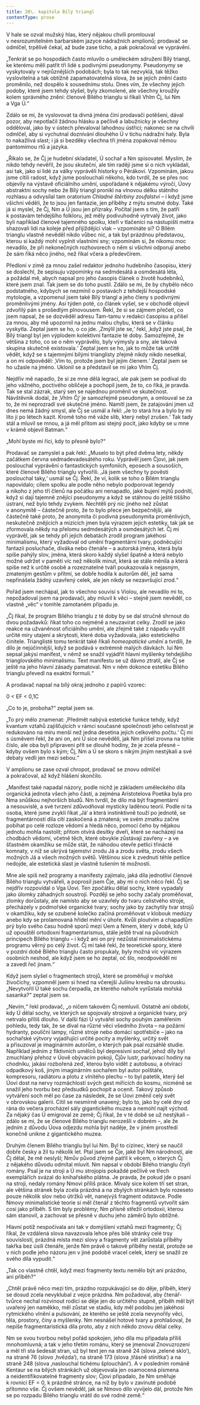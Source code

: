 ```yaml
---
title: 20\. kapitola Bílý triangl
contentType: prose
---
```


  

V hale se ozval mužský hlas, který nějakou chvíli promlouval v nesrozumitelném barbarském jazyce nádražních amplionů; prodavač se odmlčel, trpělivě čekal, až bude zase ticho, a pak pokračoval ve vyprávění.

„Tenkrát se po hospodách často mluvilo o uměleckém sdružení Bílý triangl, ke kterému měli patřit tři lidé s podivnými pseudonymy. Pseudonymy se vyskytovaly v nejrůznějších podobách; byla to tak nezvyklá, tak těžko vyslovitelná a tak obtížně zapamatovatelná slova, že se jejich znění často proměnilo, než dospělo k sousednímu stolu. Dnes vím, že všechny jejich podoby, které jsem tehdy slyšel, byly zkomolené, ale všechny kroužily kolem správného znění: členové Bílého trianglu si říkali Vhlm Čj, Iui Nm a Vga Ú.“

Zdálo se mi, že vyslovovat ta divná jména činí prodavači potěšení, dával pozor, aby nepotlačil žádnou hlásku a pečlivě a labužnicky je všechny odděloval, jako by v ústech převaloval lahodnou ústřici; nakonec se na chvíli odmlčel, aby si vychutnal doznívání dlouhého Ú v tichu nádražní haly. Byla to nakažlivá slast; i já si bezděky všechna tři jména zopakoval němou pantomimou rtů a jazyka.

„Říkalo se, že Čj je hudební skladatel, Ú sochař a Nm spisovatel. Myslím, že nikdo tehdy nevěřil, že jsou skuteční, ale tím raději jsme si o nich vykládali, asi tak, jako si lidé za války vyprávěli historky o Pérákovi. Vzpomínám, jakou jsme cítili radost, když jsme poslouchali někoho, kdo tvrdil, že se přes noc objevily na výstavě oficiálního umění, uspořádané k nějakému výročí, Úovy abstraktní sochy nebo že Bílý triangl pronikl na vlnovou délku státního rozhlasu a odvysílal tam oratorium _Chladné štěrbiny zoufalství_ – i když jsme všichni věděli, že to jsou jen fantazie, jen příběhy z mýtu smutné doby. Také já si myslel, že Čj, Nm a Ú jsou jen přízraky. Počítal jsem s tím, že patří k postavám tehdejšího folkloru, jež měly podivuhodně vytrvalý život, jako byli například členové tajemného spolku, kteří v tlačenici na nástupišti metra shazovali lidi na koleje před přijíždějící vlak – vzpomínáte si? O Bílém trianglu vlastně nevěděl nikdo vůbec nic, a tak byl prázdnou představou, kterou si každý mohl vyplnit vlastními sny; vzpomínám si, že nikomu moc nevadilo, že při nekonečných rozhovorech o něm si všichni odporují anebo že sám říká něco jiného, než říkal včera a předevčírem.

Předloni v zimě za mnou zašel redaktor jednoho hudebního časopisu, který se doslechl, že sepisuju vzpomínky na sedmdesátá a osmdesátá léta, a požádal mě, abych napsal pro jeho časopis článek o životě hudebníků, které jsem znal. Tak jsem se do toho pustil. Zdálo se mi, že by chybělo něco podstatného, kdybych se nezmínil o postavách z tehdejší hospodské mytologie, a vzpomenul jsem také Bílý triangl a jeho členy s podivnými proměnlivými jmény. Asi týden poté, co článek vyšel, se v obchodě objevil zdvořilý pán s prošedlým plnovousem. Řekl, že si se zájmem přečetl, co jsem napsal, že se dozvěděl adresu Tam-tamu v redakci časopisu a přišel za mnou, aby mě upozornil na jednu malou chybu, která se v článku vyskytla. Zeptal jsem se ho, o co jde. ‚Zmýlil jste se,‘ řekl, ‚když jste psal, že Bílý triangl byl jen výplodem kolektivní fantazie té doby. Samozřejmě, že většina z toho, co se o něm vyprávělo, byly výmysly a sny, ale taková skupina skutečně existovala.‘ Zeptal jsem se ho, jak to může tak určitě vědět, když se s tajemnými bílými trianglisty zřejmě nikdy nikdo nesetkal, a on mi odpověděl: ‚Vím to, protože jsem byl jejím členem.‘ Zeptal jsem se ho užasle na jméno. Uklonil se a představil se mi jako Vhlm Čj.

Nejdřív mě napadlo, že si ze mne dělá legraci, ale pak jsem se podíval do jeho vážného, poctivého obličeje a pochopil jsem, že to, co říká, je pravda. Tak se stal zázrak, starý sen se najednou proměnil ve skutečnost. Návštěvník dodal, že ‚Vhlm Čj‘ je samozřejmě pseudonym, a omlouval se za to, že mi neprozradí své skutečné jméno. Namítl jsem, že zatajování jmen už dnes nemá žádný smysl, ale Čj se usmál a řekl: ‚Je to stará hra a bylo by mi líto ji po létech kazit. Kromě toho mě váže slib, který nebyl zrušen.‘ Tak tady stál a mluvil se mnou, a já měl přitom asi stejný pocit, jako kdyby se u mne v krámě objevil Batman.“

„Mohl byste mi říci, kdy to přesně bylo?“

Prodavač se zamyslel a pak řekl: „Muselo to být před dvěma lety, někdy začátkem června sedmadevadesátého roku. Vyprávěl jsem Čjovi, jak jsem poslouchal vyprávění o fantastických symfoniích, eposech a sousoších, které členové Bílého trianglu vytvořili. ‚Já jsem všechny ty pověsti poslouchal taky,‘ usmál se Čj. Řekl, že ví, kolik se toho o Bílém trianglu napovídalo; cílem spolku ale podle něho nebylo podporovat legendy a nikoho z jeho tří členů na počátku ani nenapadlo, jaké bujení mýtů podnítí, když si dají tajemně znějící pseudonymy a když se stáhnou do ještě tiššího ústraní, než bylo tehdy zvykem. Nechtěli prý nic jiného než zůstat v anonymitě – částečně proto, že to bylo přece jen bezpečnější, ale částečně také proto, že anonymita či podivná pseudonymita proměnlivých, neskutečně znějících a mizících jmen byla výrazem jejich estetiky, tak jak se zformovala někdy na přelomu sedmdesátých a osmdesátých let. Čj mi vyprávěl, jak se tehdy při jejich debatách zrodil program jakéhosi minimalismu, který vyžadoval od umění fragmentární tvary, podněcující fantazii posluchače, diváka nebo čtenáře – a autorská jména, která byla spíše pahýly slov, jména, která skoro každý slyšel špatně a která nebylo možné udržet v paměti víc než několik minut, která se stále měnila a která spíše než k určité osobě a rozeznatelné tváři poukazovala k nejasným, zmateným gestům v přítmí, se dobře hodila k autorům děl, jež sama nepřinášela žádný uzavřený celek, ale jen nikdy se nezavršující zrod.“

Pořád jsem nechápal, jak to všechno souvisí s Violou, ale nevadilo mi to, nepožadoval jsem na prodavači, aby mluvil k věci – stejně jsem nevěděl, co vlastně „věc“ v tomhle zamotaném případu je.

„Čj říkal, že program Bílého trianglu z té doby by se dal stručně shrnout do dvou požadavků: říkat toho co nejméně a neuzavírat celky. Zrodil se jako reakce na užvaněnost oficiálního umění, ale zřejmě také z nápadu využít určité míry utajení a skrytosti, které doba vyžadovala, jako estetického činitele. Trianglisté tomu tenkrát také říkali _homeopatické umění_ a tvrdili, že dílo je nejúčinnější, když se podává v extrémně malých dávkách. Iui Nm sepsal jakýsi manifest, v němž se snažil vyjádřit hlavní myšlenky tehdejšího trianglovského minimalismu. Text manifestu se už dávno ztratil, ale Čj se ještě na jeho hlavní zásady pamatoval. Nm v něm dokonce estetiku Bílého trianglu převedl na exaktní formuli.“

A prodavač napsal na bílý okraj jednoho z papírů vzorec:

0 < EF < 0,1C

„Co to je, proboha?“ zeptal jsem se.

„To prý mělo znamenat: ‚Předmět nabývá estetické funkce tehdy, když kvantum vztahů zajišťujících v rámci současné společnosti jeho celistvost je redukováno na míru menší než jedna desetina jejich celkového počtu.‘ Čj mi s úsměvem řekl, že ani on, ani Ú sice nevěděli, jak Nm přišel zrovna na tohle číslo, ale oba byli připraveni přít se dlouhé hodiny, že je zcela přesné – kdyby ovšem bylo s kým; Čj, Nm a Ú se skoro s nikým jiným nestýkali a své debaty vedli jen mezi sebou.“

V amplionu se zase ozval chropot, prodavač se znovu odmlčel a pokračoval, až když hlášení skončilo.

„Manifest také napadal názory, podle nichž je základem uměleckého díla organická jednota všech jeho částí, a zejména Aristotelova Poetika byla pro Nma snůškou nejhorších bludů. Nm tvrdil, že dílo má být fragmentární a nesouvislé, a své tvrzení zdůvodňoval mysticky laděnou teorií. Podle ní ta osoba, které jsme zvyklí říkat ‚Já‘ a která instinktivně touží po jednotě, se fragmentárností díla cítí zaskočená a zmatená; ve svém zmatku začne pobíhat po celé rozloze vědomí a hledá něco, pomocí čeho by nějakou jednotu mohla nastolit; přitom otvírá desítky dveří, které se nacházejí na chod­bách vědomí, včetně těch, které obvykle zůstávají zavřeny – a ve šťastném okamžiku se může stát, že náhodou otevře petlici třinácté komnaty, v níž se ukrývá tajemství zrodu Já a zrodu světa, zrodu všech možných Já a všech možných světů. Většinou sice k zvednutí téhle petlice nedojde, ale estetická slast je vlastně tušením té možnosti.

Mne ale spíš než programy a manifesty zajímalo, jaká díla jednotliví členové Bílého trianglu vytvářeli, a poprosil jsem Čje, aby mi o nich něco řekl. Čj se nejdřív rozpovídal o Vga Úovi. Ten zpočátku dělal sochy, které vypadaly jako úlomky záhadných soustrojí. Později se jeho sochy začaly proměňovat, zlomky dorůstaly, ale namísto aby se uzavřely do tvaru celistvého stroje, přecházely v podmořské organické tvary; sochy jako by zachytily tvar strojů v okamžiku, kdy se ozubené kolečko začíná proměňovat v klobouk medúzy anebo kdy se prolamovaná hřídel mění v úhoře. Kvůli ploutvím a chapadlům prý bylo svého času hodně sporů mezi Úem a Nmem, který v době, kdy Ú už opouštěl ortodoxní fragmentarismus, stále ještě trval na původních principech Bílého trianglu – i když ani on prý nezůstal minimalistickému programu věrný po celý život. Čj mi také řekl, že teoretické spory, které v pozdní době Bílého trianglu často propukaly, byly možná víc výrazem osobních neshod, ale když jsem se ho zeptal, oč šlo, neodpověděl mi a zavedl řeč jinam.“

Když jsem slyšel o fragmentech strojů, které se proměňují v mořské živočichy, vzpomněl jsem si hned na včerejší Juliinu kresbu na ubrousku. „Nevytvořil Ú také sochu čerpadla, ze kterého nahoře vyrůstala mořská sasanka?“ zeptal jsem se.

„Nevím,“ řekl prodavač, „o ničem takovém Čj nemluvil. Ostatně ani období, kdy Ú dělal sochy, ve kterých se spojovaly strojové a organické tvary, prý netrvalo příliš dlouho. V další fázi Ú vytvářel sochy pouhým zaměřením pohledu, tedy tak, že se díval na různé věci všedního života – na požární hydranty, pouliční lampy, různé stroje nebo domácí spotřebiče – jako na sochařské výtvory vyjadřující určité pocity a myšlenky, určitý svět a přisuzoval je imaginárním autorům, o kterých pak psal rozsáhlé studie. Například jedním z fiktivních umělců byl depresivní sochař, jehož díly byl zmuchlaný přehoz v Úově obývacím pokoji, Čjův lustr, parkovací hodiny na chodníku, jakási rozbořená zeď, kterou bylo vidět z autobusu, a otvírací odpadkový koš, jiným imaginárním sochařem byl autor polštáře, kompresoru, radiátoru a plotu z vlnitého plechu – to byl patetik, který šel Úovi dost na nervy rozmáchlostí svých gest mířících do kosmu, nicméně se snažil jeho tvorbu bez předsudků pochopit a ocenit. Takový způsob vytváření soch měl po čase za následek, že se Úovi změnil celý svět v obrovskou galerii. Cítil se nesmírně unavený; bylo to, jako by celé dny od rána do večera procházel sály gigantického muzea a nemohl najít východ. Za nějaký čas Ú emigroval ze země; Čj říkal, že v té době se už nestýkali – zdálo se mi, že se členové Bílého trianglu nerozešli v dobrém –, ale že jedním z důvodu Úova odjezdu mohla být naděje, že v jiném prostředí konečně unikne z gigantického muzea.

Druhým členem Bílého trianglu byl Iui Nm. Byl to cizinec, který se naučil dobře česky a žil tu několik let. Ptal jsem se Čje, jaké byl Nm národnosti, ale Čj dělal, že mě neslyší; Nmův původ zřejmě patřil k věcem, o kterých Čj z nějakého důvodu odmítal mluvit. Nm napsal v období Bílého trianglu čtyři romány. Psal je na stroji a Ú mu strojopis pokaždé pečlivě ve třech exemplářích svázal do knihařského plátna. Je pravda, že pokud jde o psaní na stroji, nedaly romány Nmovi příliš práce. Mívaly sice kolem tří set stran, ale většina stránek byla zcela prázdná a na zbylých stránkách bylo rozeseto pouze několik slov nebo útržků vět, nanejvýš fragment odstavce. Podle Nmovy minimalistické teorie si měl čtenář z těchto fragmentů vytvořit sám cosi jako příběh. S tím byly problémy; Nm přísně střežil ortodoxii, kterou sám stanovil, a zachovat se přesně v duchu jeho záměrů bylo obtížné.

Hlavní potíž nespočívala ani tak v domýšlení vztahů mezi fragmenty; Čj říkal, že vzdálená slova navazovala lehce přes bílé stránky celé trsy souvislostí, prázdná místa mezi slovy a fragmenty vět zarůstala příběhy takřka bez úsilí čtenáře, jenže Nm právě o takové příběhy nestál, protože se v nich podle jeho názoru jen v jiné podobě vracel celek, který se snažil ze svého díla vypudit.“

„Tak co vlastně chtěl, když mezi fragmenty textu nemělo být ani prázdno, ani příběh?“

„Chtěl právě něco mezi tím, prázdno rozpukávající se do děje, příběh, který se dosud zcela nevyklubal z vejce prázdna. Nm požadoval, aby čtenář-tvůrce nechal rozvinout rodící se děje jen do určitého stupně, příběh měl být uvařený jen naměkko, měl zůstat ve stadiu, kdy měl podobu jen jakéhosi rytmického vlnění a pulsování, ze kterého se ještě zcela nevynořily věci, těla, prostory, činy a myšlenky. Nm nesnášel hotové tvary a prohlašoval, že nepíše fragmentaristická díla proto, aby z nich někdo znovu dělal celky.

Nm se svou tvorbou nebyl pořád spokojen, jeho díla mu připadala příliš mnohomluvná; a tak v jeho třetím románu, který se jmenoval Znovuzrození a měl tři sta šedesát stran, už byl text jen na straně 24 (slova ‚zelené sklo‘), na straně 76 (slovo ‚hvězda‘), na straně 173 (slova ‚třásně stínítka‘) a na straně 248 (slova ‚naslouchal tichému šplouchání‘). A v posledním románě Kentaur se na bílých stránkách už objevovala jen osamocená písmena a neidentifikovatelné fragmenty slov; Čjovi připadalo, že Nm směřuje k rovnici EF = 0, k prázdné stránce, na níž by bylo v zavinuté podobě přítomno vše. Čj ovšem nevěděl, jak se Nmovo dílo vyvíjelo dál, protože Nm se po rozpadu Bílého trianglu vrátil do své rodné země.“
